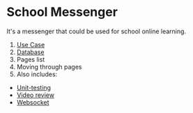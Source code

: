 # School Messenger
It's a messenger that could be used for school online learning.
1. [Use Case](https://github.com/Pet315/school_messenger/blob/main/src/resources/img/use_case.png)
2. [Database](https://github.com/Pet315/school_messenger/blob/main/src/resources/img/db.png)
3. Pages list
4. Moving through pages
5. Also includes:
  * [Unit-testing](https://github.com/Pet315/school_messenger/blob/main/src/tests)
  * [Video review](https://github.com/Pet315/school_messenger/blob/main/src/resources/img/overview.mp4)
  * [Websocket](https://github.com/Pet315/school_messenger/blob/main/src/app/Websocket.php)
